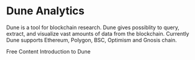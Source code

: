 # Dune Analytics

Dune is a tool for blockchain research. Dune gives possiblity to query, extract, and visualize vast amounts of data from the blockchain.
Currently Dune supports Ethereum, Polygon, BSC, Optimism and Gnosis chain.

<ResourceGroupTitle>Free Content</ResourceGroupTitle>
<BadgeLink badgeText='Read' colorScheme='yellow' href='https://docs.dune.com/'>Introduction to Dune</BadgeLink>